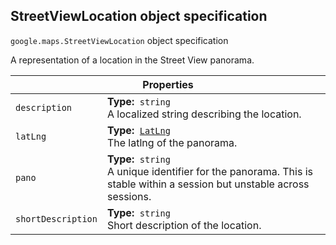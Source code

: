 <h2 id="StreetViewLocation"> StreetViewLocation object specification </h2><p>
<code><span itemprop="path">google.maps</span>.<span itemprop="name">StreetViewLocation</span></code>
object specification
</p><p>A representation of a location in the Street View panorama.</p><div class="devsite-table-wrapper"><table class="properties responsive" summary="record StreetViewLocation - Properties">
<thead>
<tr><th colspan="2">Properties</th>
</tr></thead>
<tbody>
<tr>
<td><code><span>description</span></code></td>
<td><div><strong>Type:</strong>&nbsp; <code>string</code></div>
<div class="desc">A localized string describing the location.</div></td>
</tr>
<tr>
<td><code><span>latLng</span></code></td>
<td><div><strong>Type:</strong>&nbsp; <code><a href="https://github.com/amenadiel/google-maps-documentation/blob/master/docs/LatLng.md">LatLng</a></code></div>
<div class="desc">The latlng of the panorama.</div></td>
</tr>
<tr>
<td><code><span>pano</span></code></td>
<td><div><strong>Type:</strong>&nbsp; <code>string</code></div>
<div class="desc">A unique identifier for the panorama. This is stable within a session but unstable across sessions.</div></td>
</tr>
<tr>
<td><code><span>shortDescription</span></code></td>
<td><div><strong>Type:</strong>&nbsp; <code>string</code></div>
<div class="desc">Short description of the location.</div></td>
</tr>
</tbody>
</table></div>